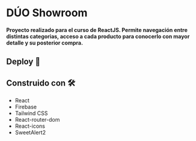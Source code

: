 # DÚO Showroom

#### Proyecto realizado para el curso de ReactJS. Permite navegación entre distintas categorias, acceso a cada producto para conocerlo con mayor detalle y su posterior compra.

## Deploy 🚀

## Construido con 🛠️

- React
- Firebase
- Tailwind CSS
- React-router-dom
- React-icons
- SweetAlert2
